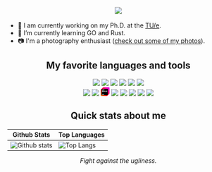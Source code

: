 <p align="center">
  <img src="https://readme-typing-svg.demolab.com/?lines=Hi+there+👋;I'm+Pourya!;Smile!+📸&font=Fira%20Code&center=true&width=380&height=50&duration=4000&pause=1000">
</p>

- 🔭 I am currently working on my Ph.D. at the [TU/e](https://www.tue.nl/en/).
- 🌱 I’m currently learning GO and Rust.
- 📷️ I'm a photography enthusiast ([check out some of my photos](https://unsplash.com/@_pourya_)).


<h2 align='center'>My favorite languages and tools</i></h2>
<p align="center">
  <code><img width="4%" src="https://cdn.cdnlogo.com/logos/c/76/c.svg"></code>
  <code><img width="5%" src="https://www.vectorlogo.zone/logos/java/java-icon.svg"></code>
  <code><img width="4%" src="https://www.vectorlogo.zone/logos/python/python-icon.svg"></code>
  <code><img width="9%" src="https://www.vectorlogo.zone/logos/golang/golang-official.svg"></code>
  <a href="https://github.com#gh-light-mode-only"><code><img width="5%" src="https://www.vectorlogo.zone/logos/rust-lang/rust-lang-icon.svg"></code></a>
  <a href="https://github.com#gh-dark-mode-only"><code><img width="5%" src="https://res.cloudinary.com/skillsmatter/image/upload/c_crop,g_custom/v1663934361/df9mcer6d5zwj9hebqkk.png"></code></a>
  <br/>
  <code><img width="4.5%" src="https://upload.wikimedia.org/wikipedia/commons/1/17/Budgie.svg"></code>
  <code><img width="4%" src="https://upload.vectorlogo.zone/logos/visualstudio_code/images/0aea25bb-27bb-427f-8d65-f999bf0cba67.svg"></code>
  <code><img width="4%" src="https://raw.githubusercontent.com/JetBrains/logos/451e1f9013822ee4163fcac310f96d93e2791091/web/jetbrains/jetbrains-simple.svg"></code>
  <code><img width="4%" src="https://www.vectorlogo.zone/logos/git-scm/git-scm-icon.svg"></code>
  <code><img width="5%" src="https://www.vectorlogo.zone/logos/docker/docker-icon.svg"></code>
  <a href="https://github.com#gh-light-mode-only"><code><img width="5%" src="https://www.vectorlogo.zone/logos/gnu_bash/gnu_bash-icon.svg"></code></a>
  <a href="https://github.com#gh-dark-mode-only"><code><img width="4.5%" src="https://bashlogo.com/img/symbol/png/full_colored_light.png"></code></a>
  <code><img width="5%" src="https://uxwing.com/wp-content/themes/uxwing/download/brands-and-social-media/vim-icon.svg"></code>
</p>





<!-- - 👯 I’m looking to collaborate on ...
- 🤔 I’m looking for help with ...
- 💬 Ask me about ...
- 📫 How to reach me: ...
- 😄 Pronouns: ...
- ⚡ Fun fact: ... -->


<h2 align='center'>Quick stats about me</i></h2>
<div align="center">
  
  
| Github Stats | Top Languages |
| --- | --- |
| ![Github stats](https://github-readme-stats.vercel.app/api?username=porya-gohary&show_icons=true&theme=github_dark&rank_icon=github&count_private=true) | ![Top Langs](https://github-readme-stats.vercel.app/api/top-langs/?username=porya-gohary&show_icons=true&langs_count=8&theme=github_dark&layout=compact) |
  
</div>

<p align='center'><i>Fight against the ugliness.</i></p>
